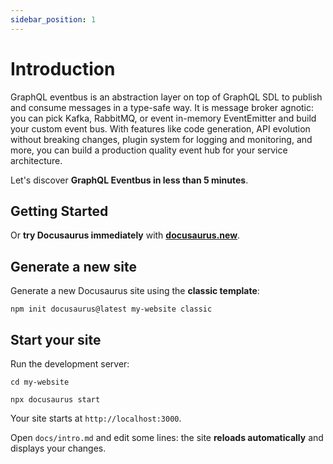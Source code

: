 ```yaml
---
sidebar_position: 1
---
```


# Introduction

GraphQL eventbus is an abstraction layer on top of GraphQL SDL to publish and consume messages in a type-safe way. It is message broker agnotic: you can pick Kafka, RabbitMQ, or event in-memory EventEmitter and build your custom event bus. With features like code generation, API evolution without breaking changes, plugin system for logging and monitoring, and more, you can build a production quality event hub for your service architecture.

Let's discover **GraphQL Eventbus in less than 5 minutes**.

## Getting Started

Or **try Docusaurus immediately** with **[docusaurus.new](https://docusaurus.new)**.

## Generate a new site

Generate a new Docusaurus site using the **classic template**:

```shell
npm init docusaurus@latest my-website classic
```

## Start your site

Run the development server:

```shell
cd my-website

npx docusaurus start
```

Your site starts at `http://localhost:3000`.

Open `docs/intro.md` and edit some lines: the site **reloads automatically** and displays your changes.
